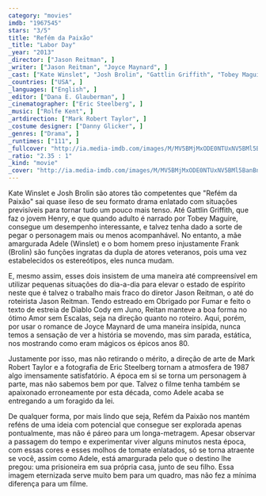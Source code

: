 ```yaml
---
category: "movies"
imdb: "1967545"
stars: "3/5"
title: "Refém da Paixão"
_title: "Labor Day"
_year: "2013"
_director: ["Jason Reitman", ]
_writer: ["Jason Reitman", "Joyce Maynard", ]
_cast: ["Kate Winslet", "Josh Brolin", "Gattlin Griffith", "Tobey Maguire", "Tom Lipinski", "Maika Monroe", "Clark Gregg", "James Van Der Beek", "J.K. Simmons", ]
_countries: ["USA", ]
_languages: ["English", ]
_editor: ["Dana E. Glauberman", ]
_cinematographer: ["Eric Steelberg", ]
_music: ["Rolfe Kent", ]
_artdirection: ["Mark Robert Taylor", ]
_costume designer: ["Danny Glicker", ]
_genres: ["Drama", ]
_runtimes: ["111", ]
_fullcover: "http://ia.media-imdb.com/images/M/MV5BMjMxODE0NTUxNV5BMl5BanBnXkFtZTgwNTkzNzY1MDE@.jpg"
_ratio: "2.35 : 1"
_kind: "movie"
_cover: "http://ia.media-imdb.com/images/M/MV5BMjMxODE0NTUxNV5BMl5BanBnXkFtZTgwNTkzNzY1MDE@._V1._SX95_SY140_.jpg"
---
```

Kate Winslet e Josh Brolin são atores tão competentes que "Refém da Paixão" sai quase ileso de seu formato drama enlatado com situações previsíveis para tornar tudo um pouco mais tenso. Até Gattlin Griffith, que faz o jovem Henry, e que quando adulto é narrado por Tobey Maguire, consegue um desempenho interessante, e talvez tenha dado a sorte de pegar o personagem mais ou menos acompanhável. No entanto, a mãe amargurada Adele (Winslet) e o bom homem preso injustamente Frank (Brolin) são funções ingratas da dupla de atores veteranos, pois uma vez estabelecidos os estereótipos, eles nunca mudam.

E, mesmo assim, esses dois insistem de uma maneira até compreensível em utilizar pequenas situações do dia-a-dia para elevar o estado de espírito neste que é talvez o trabalho mais fraco do diretor Jason Reitman, o até do roteirista Jason Reitman. Tendo estreado em Obrigado por Fumar e feito o texto de estreia de Diablo Cody em Juno, Reitan manteve a boa forma no ótimo Amor sem Escalas, seja na direção quanto no roteiro. Aqui, porém, por usar o romance de Joyce Maynard de uma maneira insípida, nunca temos a sensação de ver a história se movendo, mas sim parada, estática, nos mostrando como eram mágicos os épicos anos 80.

Justamente por isso, mas não retirando o mérito, a direção de arte de Mark Robert Taylor e a fotografia de Eric Steelberg tornam a atmosfera de 1987 algo imensamente satisfatório. A época em si se torna um personagem à parte, mas não sabemos bem por que. Talvez o filme tenha também se apaixonado erroneamente por esta década, como Adele acaba se entregando a um foragido da lei.

De qualquer forma, por mais lindo que seja, Refém da Paixão nos mantém reféns de uma ideia com potencial que consegue ser explorada apenas pontualmente, mas não é páreo para um longa-metragem. Apesar observar a passagem do tempo e experimentar viver alguns minutos nesta época, com essas cores e esses molhos de tomate enlatados, só se torna atraente se você, assim como Adele, está amargurada pelo que o destino lhe pregou: uma prisioneira em sua própria casa, junto de seu filho. Essa imagem eternizada serve muito bem para um quadro, mas não fez a mínima diferença para um filme.
